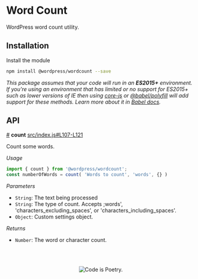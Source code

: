 # Word Count

WordPress word count utility.

## Installation

Install the module

```bash
npm install @wordpress/wordcount --save
```

_This package assumes that your code will run in an **ES2015+** environment. If you're using an environment that has limited or no support for ES2015+ such as lower versions of IE then using [core-js](https://github.com/zloirock/core-js) or [@babel/polyfill](https://babeljs.io/docs/en/next/babel-polyfill) will add support for these methods. Learn more about it in [Babel docs](https://babeljs.io/docs/en/next/caveats)._

## API

<!-- START TOKEN(Autogenerated API docs) -->

<a href="#count">#</a> **count** [src/index.js#L107-L121](src/index.js#L107-L121)

Count some words.

_Usage_

```js
import { count } from '@wordpress/wordcount';
const numberOfWords = count( 'Words to count', 'words', {} )
```

_Parameters_

-   `String`: The text being processed
-   `String`: The type of count. Accepts ;words', 'characters_excluding_spaces', or 'characters_including_spaces'.
-   `Object`: Custom settings object.

_Returns_

-   `Number`: The word or character count.


<!-- END TOKEN(Autogenerated API docs) -->

<br/><br/><p align="center"><img src="https://s.w.org/style/images/codeispoetry.png?1" alt="Code is Poetry." /></p>

